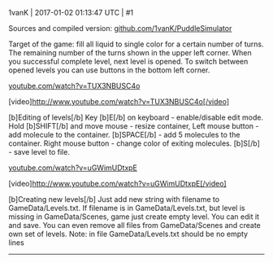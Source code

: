 1vanK | 2017-01-02 01:13:47 UTC | #1

Sources and compiled version: [github.com/1vanK/PuddleSimulator](https://github.com/1vanK/PuddleSimulator)

Target of the game: fill all liquid to single color for a certain number of turns. The remaining number of the turns shown in the upper left corner. When you successful complete level, next level is opened. To switch between opened levels you can use buttons in the bottom left corner. 

[youtube.com/watch?v=TUX3NBUSC4o](http://www.youtube.com/watch?v=TUX3NBUSC4o)

[video]http://www.youtube.com/watch?v=TUX3NBUSC4o[/video]

[b]Editing of levels[/b]
Key [b]E[/b] on keyboard - enable/disable edit mode.
Hold [b]SHIFT[/b] and move mouse - resize container,
Left mouse button - add molecule to the container.
[b]SPACE[/b] - add 5 molecules to the container.
Right mouse button - change color of exiting molecules.
[b]S[/b] - save level to file.

[youtube.com/watch?v=uGWimUDtxpE](http://www.youtube.com/watch?v=uGWimUDtxpE)

[video]http://www.youtube.com/watch?v=uGWimUDtxpE[/video]

[b]Creating new levels[/b]
Just add new string with filename to GameData/Levels.txt. If filename is in GameData/Levels.txt, but level is missing in GameData/Scenes, game just create empty level. You can edit it and save. You can even remove all files from GameData/Scenes and create own set of levels.
Note: in file GameData/Levels.txt should be no empty lines

-------------------------

